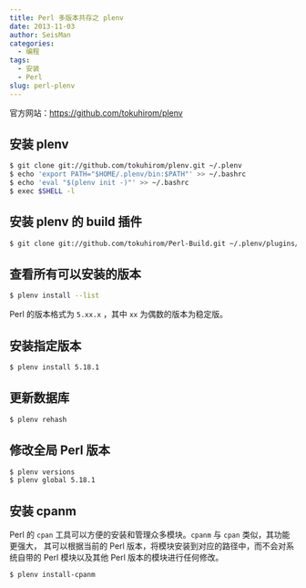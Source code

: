 ```yaml
---
title: Perl 多版本共存之 plenv
date: 2013-11-03
author: SeisMan
categories:
  - 编程
tags:
  - 安装
  - Perl
slug: perl-plenv
---
```


官方网站：<https://github.com/tokuhirom/plenv>

<!--more-->

## 安装 plenv

``` bash
$ git clone git://github.com/tokuhirom/plenv.git ~/.plenv
$ echo 'export PATH="$HOME/.plenv/bin:$PATH"' >> ~/.bashrc
$ echo 'eval "$(plenv init -)"' >> ~/.bashrc
$ exec $SHELL -l
```

## 安装 plenv 的 build 插件

``` bash
$ git clone git://github.com/tokuhirom/Perl-Build.git ~/.plenv/plugins/perl-build/
```

## 查看所有可以安装的版本

``` bash
$ plenv install --list
```

Perl 的版本格式为 `5.xx.x` ，其中 `xx` 为偶数的版本为稳定版。

## 安装指定版本

``` bash
$ plenv install 5.18.1
```

## 更新数据库

``` bash
$ plenv rehash
```

## 修改全局 Perl 版本

``` bash
$ plenv versions
$ plenv global 5.18.1
```

## 安装 cpanm

Perl 的 `cpan` 工具可以方便的安装和管理众多模块。`cpanm` 与 `cpan` 类似，其功能更强大，
其可以根据当前的 Perl 版本，将模块安装到对应的路径中，而不会对系统自带的 Perl
模块以及其他 Perl 版本的模块进行任何修改。

``` bash
$ plenv install-cpanm
```
